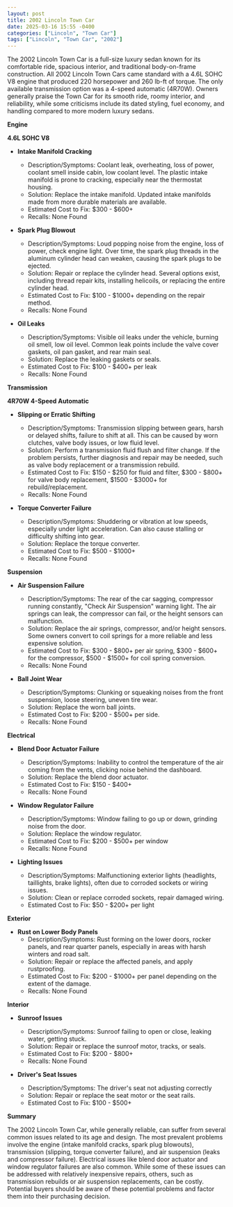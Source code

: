 ```yaml
---
layout: post
title: 2002 Lincoln Town Car
date: 2025-03-16 15:55 -0400
categories: ["Lincoln", "Town Car"]
tags: ["Lincoln", "Town Car", "2002"]
---
```

The 2002 Lincoln Town Car is a full-size luxury sedan known for its comfortable ride, spacious interior, and traditional body-on-frame construction. All 2002 Lincoln Town Cars came standard with a 4.6L SOHC V8 engine that produced 220 horsepower and 260 lb-ft of torque. The only available transmission option was a 4-speed automatic (4R70W). Owners generally praise the Town Car for its smooth ride, roomy interior, and reliability, while some criticisms include its dated styling, fuel economy, and handling compared to more modern luxury sedans.

**Engine**

**4.6L SOHC V8**

* **Intake Manifold Cracking**
    * Description/Symptoms: Coolant leak, overheating, loss of power, coolant smell inside cabin, low coolant level. The plastic intake manifold is prone to cracking, especially near the thermostat housing.
    * Solution: Replace the intake manifold. Updated intake manifolds made from more durable materials are available.
    * Estimated Cost to Fix: $300 - $600+
    * Recalls: None Found

* **Spark Plug Blowout**
    * Description/Symptoms: Loud popping noise from the engine, loss of power, check engine light. Over time, the spark plug threads in the aluminum cylinder head can weaken, causing the spark plugs to be ejected.
    * Solution: Repair or replace the cylinder head. Several options exist, including thread repair kits, installing helicoils, or replacing the entire cylinder head.
    * Estimated Cost to Fix: $100 - $1000+ depending on the repair method.
    * Recalls: None Found

* **Oil Leaks**
    * Description/Symptoms: Visible oil leaks under the vehicle, burning oil smell, low oil level. Common leak points include the valve cover gaskets, oil pan gasket, and rear main seal.
    * Solution: Replace the leaking gaskets or seals.
    * Estimated Cost to Fix: $100 - $400+ per leak
    * Recalls: None Found

**Transmission**

**4R70W 4-Speed Automatic**

* **Slipping or Erratic Shifting**
    * Description/Symptoms: Transmission slipping between gears, harsh or delayed shifts, failure to shift at all. This can be caused by worn clutches, valve body issues, or low fluid level.
    * Solution: Perform a transmission fluid flush and filter change. If the problem persists, further diagnosis and repair may be needed, such as valve body replacement or a transmission rebuild.
    * Estimated Cost to Fix: $150 - $250 for fluid and filter, $300 - $800+ for valve body replacement, $1500 - $3000+ for rebuild/replacement.
    * Recalls: None Found

* **Torque Converter Failure**
    * Description/Symptoms: Shuddering or vibration at low speeds, especially under light acceleration. Can also cause stalling or difficulty shifting into gear.
    * Solution: Replace the torque converter.
    * Estimated Cost to Fix: $500 - $1000+
    * Recalls: None Found

**Suspension**

* **Air Suspension Failure**
    * Description/Symptoms: The rear of the car sagging, compressor running constantly, "Check Air Suspension" warning light. The air springs can leak, the compressor can fail, or the height sensors can malfunction.
    * Solution: Replace the air springs, compressor, and/or height sensors. Some owners convert to coil springs for a more reliable and less expensive solution.
    * Estimated Cost to Fix: $300 - $800+ per air spring, $300 - $600+ for the compressor, $500 - $1500+ for coil spring conversion.
    * Recalls: None Found

* **Ball Joint Wear**
    * Description/Symptoms: Clunking or squeaking noises from the front suspension, loose steering, uneven tire wear.
    * Solution: Replace the worn ball joints.
    * Estimated Cost to Fix: $200 - $500+ per side.
    * Recalls: None Found

**Electrical**

* **Blend Door Actuator Failure**
    * Description/Symptoms: Inability to control the temperature of the air coming from the vents, clicking noise behind the dashboard.
    * Solution: Replace the blend door actuator.
    * Estimated Cost to Fix: $150 - $400+
    * Recalls: None Found

* **Window Regulator Failure**
    * Description/Symptoms: Window failing to go up or down, grinding noise from the door.
    * Solution: Replace the window regulator.
    * Estimated Cost to Fix: $200 - $500+ per window
    * Recalls: None Found

* **Lighting Issues**
    * Description/Symptoms: Malfunctioning exterior lights (headlights, taillights, brake lights), often due to corroded sockets or wiring issues.
    * Solution: Clean or replace corroded sockets, repair damaged wiring.
    * Estimated Cost to Fix: $50 - $200+ per light

**Exterior**

* **Rust on Lower Body Panels**
    * Description/Symptoms: Rust forming on the lower doors, rocker panels, and rear quarter panels, especially in areas with harsh winters and road salt.
    * Solution: Repair or replace the affected panels, and apply rustproofing.
    * Estimated Cost to Fix: $200 - $1000+ per panel depending on the extent of the damage.
    * Recalls: None Found

**Interior**

* **Sunroof Issues**
    * Description/Symptoms: Sunroof failing to open or close, leaking water, getting stuck.
    * Solution: Repair or replace the sunroof motor, tracks, or seals.
    * Estimated Cost to Fix: $200 - $800+
    * Recalls: None Found

* **Driver's Seat Issues**
    * Description/Symptoms: The driver's seat not adjusting correctly
    * Solution: Repair or replace the seat motor or the seat rails.
    * Estimated Cost to Fix: $100 - $500+

**Summary**

The 2002 Lincoln Town Car, while generally reliable, can suffer from several common issues related to its age and design. The most prevalent problems involve the engine (intake manifold cracks, spark plug blowouts), transmission (slipping, torque converter failure), and air suspension (leaks and compressor failure). Electrical issues like blend door actuator and window regulator failures are also common. While some of these issues can be addressed with relatively inexpensive repairs, others, such as transmission rebuilds or air suspension replacements, can be costly. Potential buyers should be aware of these potential problems and factor them into their purchasing decision.


